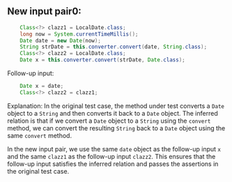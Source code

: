## New input pair0:
```java
    Class<?> clazz1 = LocalDate.class;
    long now = System.currentTimeMillis();
    Date date = new Date(now);
    String strDate = this.converter.convert(date, String.class);
    Class<?> clazz2 = LocalDate.class;
    Date x = this.converter.convert(strDate, Date.class);
```

Follow-up input:
```java
    Date x = date;
    Class<?> clazz2 = clazz1;
```

Explanation:
In the original test case, the method under test converts a `Date` object to a `String` and then converts it back to a `Date` object. The inferred relation is that if we convert a `Date` object to a `String` using the `convert` method, we can convert the resulting `String` back to a `Date` object using the same `convert` method.

In the new input pair, we use the same `date` object as the follow-up input `x` and the same `clazz1` as the follow-up input `clazz2`. This ensures that the follow-up input satisfies the inferred relation and passes the assertions in the original test case.